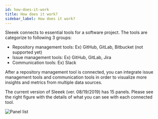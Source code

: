 ```yaml
---
id: how-does-it-work
title: How does it work?
sidebar_label: How does it work?
---
```


Sleeek connects to essential tools for a software project. The tools are categorize to following 3 groups:

- Repository management tools: Ex) GitHub, GitLab, Bitbucket (not supported yet)
- Issue management tools: Ex) GitHub, GitLab, Jira
- Communication tools: Ex) Slack

After a repository management tool is connected, you can integrate issue management tools and communication tools in order to visualize more insights and metrics from multiple data sources.


The current version of Sleeek (ver. 08/19/2019) has 15 panels. Please see the right figure with the details of what you can see with each connected tool.



![Panel list](../../img/docs/getting-started/panel_list.png)
